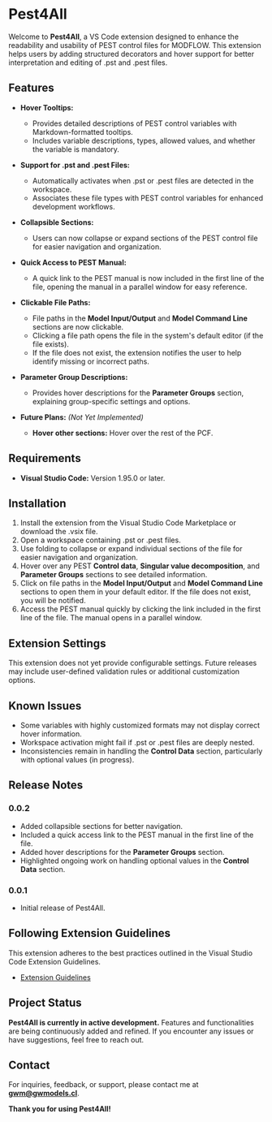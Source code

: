 # Pest4All

Welcome to **Pest4All**, a VS Code extension designed to enhance the readability and usability of PEST control files for MODFLOW. This extension helps users by adding structured decorators and hover support for better interpretation and editing of .pst and .pest files.

## Features

- **Hover Tooltips:**
  - Provides detailed descriptions of PEST control variables with Markdown-formatted tooltips.
  - Includes variable descriptions, types, allowed values, and whether the variable is mandatory.
  
- **Support for .pst and .pest Files:**
  - Automatically activates when .pst or .pest files are detected in the workspace.
  - Associates these file types with PEST control variables for enhanced development workflows.

- **Collapsible Sections:**
  - Users can now collapse or expand sections of the PEST control file for easier navigation and organization.

- **Quick Access to PEST Manual:**
  - A quick link to the PEST manual is now included in the first line of the file, opening the manual in a parallel window for easy reference.

- **Clickable File Paths:**
  - File paths in the **Model Input/Output** and **Model Command Line** sections are now clickable.
  - Clicking a file path opens the file in the system's default editor (if the file exists).
  - If the file does not exist, the extension notifies the user to help identify missing or incorrect paths.

- **Parameter Group Descriptions:**
  - Provides hover descriptions for the **Parameter Groups** section, explaining group-specific settings and options.

- **Future Plans:** *(Not Yet Implemented)*
  - **Hover other sections:** Hover over the rest of the PCF.

## Requirements

- **Visual Studio Code:** Version 1.95.0 or later.

## Installation

1. Install the extension from the Visual Studio Code Marketplace or download the .vsix file.  
2. Open a workspace containing .pst or .pest files.  
3. Use folding to collapse or expand individual sections of the file for easier navigation and organization.  
4. Hover over any PEST **Control data**, **Singular value decomposition**, and **Parameter Groups** sections to see detailed information.  
5. Click on file paths in the **Model Input/Output** and **Model Command Line** sections to open them in your default editor. If the file does not exist, you will be notified.  
6. Access the PEST manual quickly by clicking the link included in the first line of the file. The manual opens in a parallel window.

## Extension Settings

This extension does not yet provide configurable settings. Future releases may include user-defined validation rules or additional customization options.

## Known Issues

- Some variables with highly customized formats may not display correct hover information.
- Workspace activation might fail if .pst or .pest files are deeply nested.
- Inconsistencies remain in handling the **Control Data** section, particularly with optional values (in progress).

## Release Notes

### 0.0.2

- Added collapsible sections for better navigation.
- Included a quick access link to the PEST manual in the first line of the file.
- Added hover descriptions for the **Parameter Groups** section.
- Highlighted ongoing work on handling optional values in the **Control Data** section.

### 0.0.1

- Initial release of Pest4All.

## Following Extension Guidelines

This extension adheres to the best practices outlined in the Visual Studio Code Extension Guidelines.

- [Extension Guidelines](https://code.visualstudio.com/api/ux-guidelines/overview)

## Project Status

**Pest4All is currently in active development.** Features and functionalities are being continuously added and refined. If you encounter any issues or have suggestions, feel free to reach out.

## Contact

For inquiries, feedback, or support, please contact me at **[gwm@gwmodels.cl](mailto:gwm@gwmodels.cl)**.

**Thank you for using Pest4All!**
